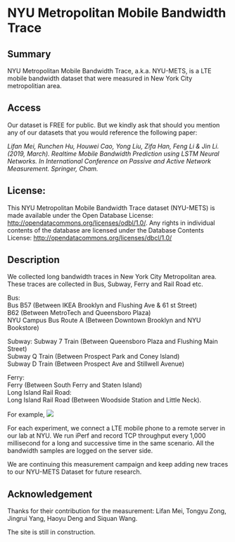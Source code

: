 # NYU Metropolitan Mobile Bandwidth Trace 

## Summary
NYU Metropolitan Mobile Bandwidth Trace, a.k.a. NYU-METS, is a LTE mobile bandwidth dataset that were measured in New York City metropolitian area.


## Access
Our dataset is FREE for public. But we kindly ask that should you mention any of our datasets that you would reference the following paper: 

*Lifan Mei, Runchen Hu, Houwei Cao, Yong Liu, Zifa Han, Feng Li & Jin Li. (2019, March). Realtime Mobile Bandwidth Prediction using LSTM Neural Networks. In International Conference on Passive and Active Network Measurement. Springer, Cham.*  
  
## License:
This NYU Metropolitan Mobile Bandwidth Trace dataset (NYU-METS) is made available under the Open Database License: http://opendatacommons.org/licenses/odbl/1.0/. Any rights in individual contents of the database are licensed under the Database Contents License: http://opendatacommons.org/licenses/dbcl/1.0/
  

## Description 

We collected long bandwidth traces in New York City Metropolitan area. These traces are collected in Bus, Subway, Ferry and Rail Road etc. 

Bus:   
Bus B57 (Between IKEA Brooklyn and Flushing Ave & 61 st Street)   
B62 (Between MetroTech and Queensboro Plaza)  
NYU Campus Bus Route A (Between Downtown Brooklyn and NYU Bookstore)  

Subway: 
Subway 7 Train (Between Queensboro Plaza and Flushing Main Street)  
Subway Q Train (Between Prospect Park and Coney Island)  
Subway D Train (Between Prospect Ave and Stillwell Avenue)   

Ferry:   
Ferry (Between South Ferry and Staten Island)        
Long Island Rail Road:  
Long Island Rail Road (Between Woodside Station and Little Neck). 

For example,
![](https://github.com/NYU-METS/Main/blob/master/Sample_Traces/Scenarios.jpg)

For each experiment, we connect a LTE mobile phone to a remote server in our lab at NYU. 
We run iPerf and record TCP throughput every 1,000 millisecond for a long and successive time in the same scenario. All the bandwidth samples are logged on the server side. 

We are continuing this measurement campaign and keep adding new traces to our NYU-METS Dataset for future research.



## Acknowledgement
Thanks for their contribution for the measurement: 
Lifan Mei, Tongyu Zong, Jingrui Yang, Haoyu Deng and Siquan Wang.

The site is still in construction.
